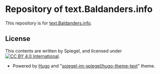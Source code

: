 # Repository of text.Baldanders.info

This repository is for [text.Baldanders.info].

[text.Baldanders.info]: http://text.baldanders.info/ "text.Baldanders.info"

## License

This contents are written by Spiegel, and licensed under [![CC BY 4.0 International](https://i.creativecommons.org/l/by/4.0/80x15.png "CC BY 4.0 International")](http://creativecommons.org/publicdomain/zero/1.0/deed.ja).

- Powered by [Hugo](http://gohugo.io/) and "[spiegel-im-spiegel/hugo-theme-text](https://github.com/spiegel-im-spiegel/hugo-theme-text)" theme.
